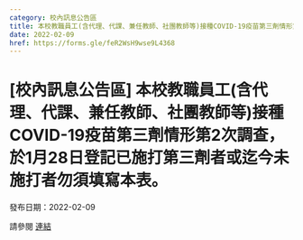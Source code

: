 ```yaml
---
category: 校內訊息公告區
title: 本校教職員工(含代理、代課、兼任教師、社團教師等)接種COVID-19疫苗第三劑情形第2次調查，於1月28日登記已施打第三劑者或迄今未施打者勿須填寫本表。
date: 2022-02-09
href: https://forms.gle/feR2WsH9wse9L4368
---
```


# [校內訊息公告區] 本校教職員工(含代理、代課、兼任教師、社團教師等)接種COVID-19疫苗第三劑情形第2次調查，於1月28日登記已施打第三劑者或迄今未施打者勿須填寫本表。

發布日期：2022-02-09

請參閱 [連結](https://forms.gle/feR2WsH9wse9L4368)

